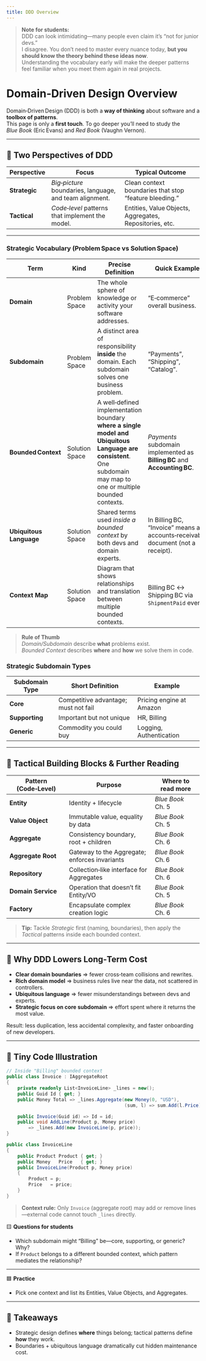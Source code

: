 ```yaml
---
title: DDD Overview
---
```


> **Note for students:**  
> DDD can look intimidating—many people even claim it’s “not for junior devs.”  
> I disagree. You don’t need to master every nuance today, **but you should know the theory behind these ideas now**.  
> Understanding the vocabulary early will make the deeper patterns feel familiar when you meet them again in real projects.

# Domain‑Driven Design Overview

Domain‑Driven Design (DDD) is both a **way of thinking** about software and a **toolbox of patterns**.  
This page is only a **first touch**. To go deeper you’ll need to study the _Blue Book_ (Eric Evans) and _Red Book_ (Vaughn Vernon).

---

## 🔹 Two Perspectives of DDD

| Perspective   | Focus                                                   | Typical Outcome                                         |
| ------------- | ------------------------------------------------------- | ------------------------------------------------------- |
| **Strategic** | _Big‑picture_ boundaries, language, and team alignment. | Clean context boundaries that stop “feature bleeding.”  |
| **Tactical**  | _Code‑level_ patterns that implement the model.         | Entities, Value Objects, Aggregates, Repositories, etc. |

---

### Strategic Vocabulary (Problem Space vs Solution Space)

| Term                    | Kind           | Precise Definition                                                                                                                                                 | Quick Example                                                                   |
| ----------------------- | -------------- | ------------------------------------------------------------------------------------------------------------------------------------------------------------------ | ------------------------------------------------------------------------------- |
| **Domain**              | Problem Space  | The whole sphere of knowledge or activity your software addresses.                                                                                                 | “E‑commerce” overall business.                                                  |
| **Subdomain**           | Problem Space  | A distinct area of responsibility **inside** the domain. Each subdomain solves one business problem.                                                               | “Payments”, “Shipping”, “Catalog”.                                              |
| **Bounded Context**     | Solution Space | A well‑defined implementation boundary **where a single model and Ubiquitous Language are consistent**. One subdomain may map to one or multiple bounded contexts. | _Payments_ subdomain implemented as **Billing BC** and **Accounting BC**.       |
| **Ubiquitous Language** | Solution Space | Shared terms used _inside a bounded context_ by both devs and domain experts.                                                                                      | In Billing BC, “Invoice” means an accounts‑receivable document (not a receipt). |
| **Context Map**         | Solution Space | Diagram that shows relationships and translation between multiple bounded contexts.                                                                                | Billing BC ↔ Shipping BC via `ShipmentPaid` event.                              |

> **Rule of Thumb**  
> _Domain/Subdomain_ describe **what** problems exist.  
> _Bounded Context_ describes **where** and **how** we solve them in code.

### Strategic Subdomain Types

| Subdomain Type | Short Definition                     | Example                  |
| -------------- | ------------------------------------ | ------------------------ |
| **Core**       | Competitive advantage; must not fail | Pricing engine at Amazon |
| **Supporting** | Important but not unique             | HR, Billing              |
| **Generic**    | Commodity you could buy              | Logging, Authentication  |

---

## 🔹 Tactical Building Blocks & Further Reading

| Pattern (Code‑Level) | Purpose                                       | Where to read more |
| -------------------- | --------------------------------------------- | ------------------ |
| **Entity**           | Identity + lifecycle                          | _Blue Book_ Ch. 5  |
| **Value Object**     | Immutable value, equality by data             | _Blue Book_ Ch. 5  |
| **Aggregate**        | Consistency boundary, root + children         | _Blue Book_ Ch. 6  |
| **Aggregate Root**   | Gateway to the Aggregate; enforces invariants | _Blue Book_ Ch. 6  |
| **Repository**       | Collection‑like interface for Aggregates      | _Blue Book_ Ch. 6  |
| **Domain Service**   | Operation that doesn’t fit Entity/VO          | _Blue Book_ Ch. 5  |
| **Factory**          | Encapsulate complex creation logic            | _Blue Book_ Ch. 6  |

> **Tip:** Tackle _Strategic_ first (naming, boundaries), then apply the _Tactical_ patterns inside each bounded context.

---

## 🔹 Why DDD Lowers Long‑Term Cost

- **Clear domain boundaries** ⇒ fewer cross‑team collisions and rewrites.
- **Rich domain model** ⇒ business rules live near the data, not scattered in controllers.
- **Ubiquitous language** ⇒ fewer misunderstandings between devs and experts.
- **Strategic focus on core subdomain** ⇒ effort spent where it returns the most value.

Result: less duplication, less accidental complexity, and faster onboarding of new developers.

---

## 🔹 Tiny Code Illustration

```csharp
// Inside "Billing" bounded context
public class Invoice : IAggregateRoot
{
    private readonly List<InvoiceLine> _lines = new();
    public Guid Id { get; }
    public Money Total => _lines.Aggregate(new Money(0, "USD"),
                                           (sum, l) => sum.Add(l.Price));

    public Invoice(Guid id) => Id = id;
    public void AddLine(Product p, Money price)
        => _lines.Add(new InvoiceLine(p, price));
}

public class InvoiceLine
{
    public Product Product { get; }
    public Money   Price   { get; }
    public InvoiceLine(Product p, Money price)
    {
        Product = p;
        Price   = price;
    }
}
```

> **Context rule:** Only `Invoice` (aggregate root) may add or remove lines—external code cannot touch `_lines` directly.

🟨 **Questions for students**

- Which subdomain might “Billing” be—core, supporting, or generic? Why?
- If `Product` belongs to a different bounded context, which pattern mediates the relationship?

---

🟦 **Practice**

- Pick one context and list its Entities, Value Objects, and Aggregates.

---

## 🧹 Takeaways

- Strategic design defines **where** things belong; tactical patterns define **how** they work.
- Boundaries + ubiquitous language dramatically cut hidden maintenance cost.
